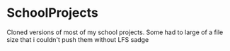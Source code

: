 # SchoolProjects

Cloned versions of most of my school projects.
Some had to large of a file size that i couldn't push them without LFS sadge
